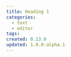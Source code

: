 ```yaml
---
title: Heading 1
categories:
  - text
  - editor
tags:
created: 0.13.0
updated: 1.0.0-alpha.1
---
```


